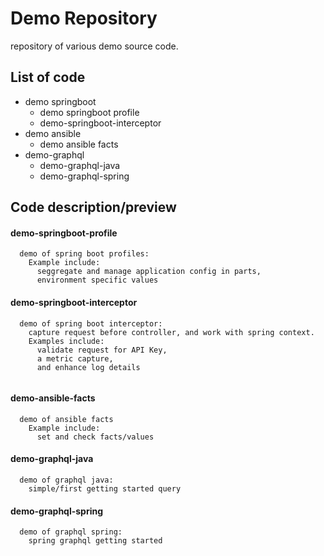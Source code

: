 # Demo Repository
repository of various demo source code.

## List of code

*  demo springboot 
    *  demo springboot profile
    *  demo-springboot-interceptor
*  demo ansible
    * demo ansible facts
*  demo-graphql
    *  demo-graphql-java
    *  demo-graphql-spring


## Code description/preview

####  demo-springboot-profile
```
  demo of spring boot profiles:
    Example include:
      seggregate and manage application config in parts,
      environment specific values
```

####  demo-springboot-interceptor
```
  demo of spring boot interceptor:
    capture request before controller, and work with spring context.
    Examples include:
      validate request for API Key,
      a metric capture,
      and enhance log details
    
```

####  demo-ansible-facts
```
  demo of ansible facts
    Example include:
      set and check facts/values
```

####  demo-graphql-java
```
  demo of graphql java:
    simple/first getting started query
```

####  demo-graphql-spring
```
  demo of graphql spring:
    spring graphql getting started
```
